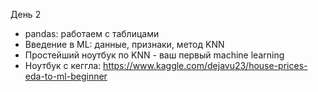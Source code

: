 День 2

* pandas: работаем с таблицами
* Введение в ML: данные, признаки, метод KNN
* Простейший ноутбук по KNN - ваш первый machine learning
* Ноутбук с кеггла: https://www.kaggle.com/dejavu23/house-prices-eda-to-ml-beginner
